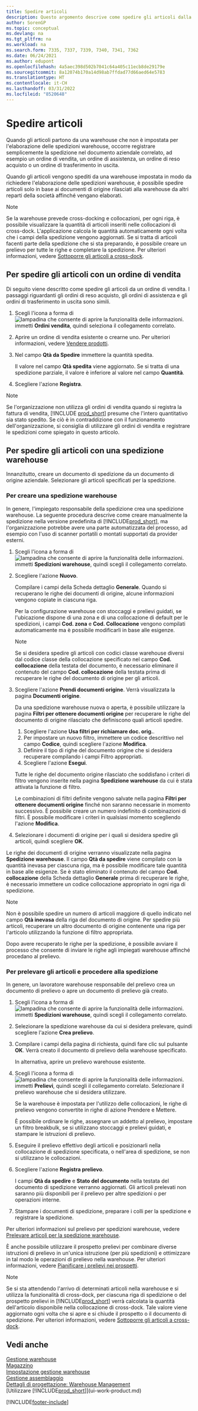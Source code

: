 ```yaml
---
title: Spedire articoli
description: Questo argomento descrive come spedire gli articoli dalla warehouse in base alla configurazione warehouse per l'elaborazione della spedizione.
author: SorenGP
ms.topic: conceptual
ms.devlang: na
ms.tgt_pltfrm: na
ms.workload: na
ms.search.form: 7335, 7337, 7339, 7340, 7341, 7362
ms.date: 06/24/2021
ms.author: edupont
ms.openlocfilehash: 4a5aec398d502b7041c64a405c11ecb8de29179e
ms.sourcegitcommit: 8a12074b170a14d98ab7ffdad77d66aed64e5783
ms.translationtype: HT
ms.contentlocale: it-CH
ms.lasthandoff: 03/31/2022
ms.locfileid: "8520648"
---
```

# <a name="ship-items"></a>Spedire articoli

Quando gli articoli partono da una warehouse che non è impostata per l'elaborazione delle spedizioni warehouse, occorre registrare semplicemente la spedizione nel documento aziendale correlato, ad esempio un ordine di vendita, un ordine di assistenza, un ordine di reso acquisto o un ordine di trasferimento in uscita.

Quando gli articoli vengono spediti da una warehouse impostata in modo da richiedere l'elaborazione delle spedizioni warehouse, è possibile spedire articoli solo in base ai documenti di origine rilasciati alla warehouse da altri reparti della società affinché vengano elaborati.

> [!NOTE]
> Se la warehouse prevede cross-docking e collocazioni, per ogni riga, è possibile visualizzare la quantità di articoli inseriti nelle collocazioni di cross-dock. L'applicazione calcola le quantità automaticamente ogni volta che i campi della spedizione vengono aggiornati. Se si tratta di articoli facenti parte della spedizione che si sta preparando, è possibile creare un prelievo per tutte le righe e completare la spedizione. Per ulteriori informazioni, vedere [Sottoporre gli articoli a cross-dock](warehouse-how-to-cross-dock-items.md).

## <a name="to-ship-items-with-a-sales-order"></a>Per spedire gli articoli con un ordine di vendita

Di seguito viene descritto come spedire gli articoli da un ordine di vendita. I passaggi riguardanti gli ordini di reso acquisto, gli ordini di assistenza e gli ordini di trasferimento in uscita sono simili.  

1. Scegli l'icona a forma di ![lampadina che consente di aprire la funzionalità delle informazioni.](media/ui-search/search_small.png "Dimmi cosa vuoi fare") immetti **Ordini vendita**, quindi seleziona il collegamento correlato.
2. Aprire un ordine di vendita esistente o crearne uno. Per ulteriori informazioni, vedere [Vendere prodotti](sales-how-sell-products.md).
3. Nel campo **Qtà da Spedire** immettere la quantità spedita.

    Il valore nel campo **Qtà spedita** viene aggiornato. Se si tratta di una spedizione parziale, il valore è inferiore al valore nel campo **Quantità**.
4. Scegliere l'azione **Registra**.

> [!NOTE]
> Se l'organizzazione non utilizza gli ordini di vendita quando si registra la fattura di vendita, [!INCLUDE [prod_short](includes/prod_short.md)] presume che l'intero quantitativo sia stato spedito. Se ciò è in contraddizione con il funzionamento dell'organizzazione, si consiglia di utilizzare gli ordini di vendita e registrare le spedizioni come spiegato in questo articolo.

## <a name="to-ship-items-with-a-warehouse-shipment"></a>Per spedire gli articoli con una spedizione warehouse

Innanzitutto, creare un documento di spedizione da un documento di origine aziendale. Selezionare gli articoli specificati per la spedizione.

### <a name="to-create-a-warehouse-shipment"></a>Per creare una spedizione warehouse

In genere, l'impiegato responsabile della spedizione crea una spedizione warehouse. La seguente procedura descrive come creare manualmente la spedizione nella versione predefinita di [!INCLUDE[prod_short](includes/prod_short.md)], ma l'organizzazione potrebbe avere una parte automatizzata del processo, ad esempio con l'uso di scanner portatili o montati supportati da provider esterni.  

1. Scegli l'icona a forma di ![lampadina che consente di aprire la funzionalità delle informazioni.](media/ui-search/search_small.png "Dimmi cosa vuoi fare") immetti **Spedizioni warehouse**, quindi scegli il collegamento correlato.  
2. Scegliere l'azione **Nuovo**.  

    Compilare i campi della Scheda dettaglio **Generale**. Quando si recuperano le righe dei documenti di origine, alcune informazioni vengono copiate in ciascuna riga.  

    Per la configurazione warehouse con stoccaggi e prelievi guidati, se l'ubicazione dispone di una zona e di una collocazione di default per le spedizioni, i campi **Cod. zona** e **Cod. Collocazione** vengono compilati automaticamente ma è possibile modificarli in base alle esigenze.  

    > [!NOTE]  
    > Se si desidera spedire gli articoli con codici classe warehouse diversi dal codice classe della collocazione specificato nel campo **Cod. collocazione** della testata del documento, è necessario eliminare il contenuto del campo **Cod. collocazione** della testata prima di recuperare le righe del documento di origine per gli articoli.  
3. Scegliere l'azione **Prendi documenti origine**. Verrà visualizzata la pagina **Documenti origine**.

    Da una spedizione warehouse nuova o aperta, è possibile utilizzare la pagina **Filtri per ottenere documenti origine** per recuperare le righe del documento di origine rilasciato che definiscono quali articoli spedire.

    1. Scegliere l'azione **Usa filtri per richiamare doc. orig.**.  
    2. Per impostare un nuovo filtro, immettere un codice descrittivo nel campo **Codice**, quindi scegliere l'azione **Modifica**.  
    3. Definire il tipo di righe del documento origine che si desidera recuperare compilando i campi Filtro appropriati.  
    4. Scegliere l'azione **Esegui**.  

    Tutte le righe del documento origine rilasciato che soddisfano i criteri di filtro vengono inserite nella pagina **Spedizione warehouse** da cui è stata attivata la funzione di filtro.  

    Le combinazioni di filtri definite vengono salvate nella pagina **Filtri per ottenere documenti origine** finché non saranno necessarie in momento successivo. È possibile creare un numero indefinito di combinazioni di filtri. È possibile modificare i criteri in qualsiasi momento scegliendo l'azione **Modifica**.

4. Selezionare i documenti di origine per i quali si desidera spedire gli articoli, quindi scegliere **OK**.  

Le righe dei documenti di origine verranno visualizzate nella pagina **Spedizione warehouse**. Il campo **Qtà da spedire** viene compilato con la quantità inevasa per ciascuna riga, ma è possibile modificare tale quantità in base alle esigenze. Se è stato eliminato il contenuto del campo **Cod. collocazione** della Scheda dettaglio **Generale** prima di recuperare le righe, è necessario immettere un codice collocazione appropriato in ogni riga di spedizione.  

> [!NOTE]  
> Non è possibile spedire un numero di articoli maggiore di quello indicato nel campo **Qtà inevasa** della riga del documento di origine. Per spedire più articoli, recuperare un altro documento di origine contenente una riga per l'articolo utilizzando la funzione di filtro appropriata.  

Dopo avere recuperato le righe per la spedizione, è possibile avviare il processo che consente di inviare le righe agli impiegati warehouse affinché procedano al prelievo.

### <a name="to-pick-and-ship"></a>Per prelevare gli articoli e procedere alla spedizione

In genere, un lavoratore warehouse responsabile del prelievo crea un documento di prelievo o apre un documento di prelievo già creato.  

1. Scegli l'icona a forma di ![lampadina che consente di aprire la funzionalità delle informazioni.](media/ui-search/search_small.png "Dimmi cosa vuoi fare") immetti **Spedizioni warehouse**, quindi scegli il collegamento correlato.
2. Selezionare la spedizione warehouse da cui si desidera prelevare, quindi scegliere l'azione **Crea prelievo**.
3. Compilare i campi della pagina di richiesta, quindi fare clic sul pulsante **OK**. Verrà creato il documento di prelievo della warehouse specificato.

    In alternativa, aprire un prelievo warehouse esistente.
4. Scegli l'icona a forma di ![lampadina che consente di aprire la funzionalità delle informazioni.](media/ui-search/search_small.png "Informazioni sull'operazione che si desidera eseguire") immetti **Prelievi**, quindi scegli il collegamento correlato. Selezionare il prelievo warehouse che si desidera utilizzare.

    Se la warehouse è impostata per l'utilizzo delle collocazioni, le righe di prelievo vengono convertite in righe di azione Prendere e Mettere.

    È possibile ordinare le righe, assegnare un addetto al prelievo, impostare un filtro breakbulk, se si utilizzano stoccaggi e prelievi guidati, e stampare le istruzioni di prelievo.

5. Eseguire il prelievo effettivo degli articoli e posizionarli nella collocazione di spedizione specificata, o nell'area di spedizione, se non si utilizzano le collocazioni.
6. Scegliere l'azione **Registra prelievo**.

    I campi **Qtà da spedire** e **Stato del documento** nella testata del documento di spedizione verranno aggiornati. Gli articoli prelevati non saranno più disponibili per il prelievo per altre spedizioni o per operazioni interne.
7. Stampare i documenti di spedizione, preparare i colli per la spedizione e registrare la spedizione.

Per ulteriori informazioni sul prelievo per spedizioni warehouse, vedere [Prelevare articoli per la spedizione warehouse](warehouse-how-to-pick-items-for-warehouse-shipment.md).

È anche possibile utilizzare il prospetto prelievi per combinare diverse istruzioni di prelievo in un'unica istruzione (per più spedizioni) e ottimizzare in tal modo le operazioni di prelievo nella warehouse. Per ulteriori informazioni, vedere [Pianificare i prelievi nei prospetti](warehouse-how-to-plan-picks-in-worksheets.md).

> [!NOTE]
> Se si sta attendendo l'arrivo di determinati articoli nella warehouse e si utilizza la funzionalità di cross-dock, per ciascuna riga di spedizione o del prospetto prelievi in [!INCLUDE[prod_short](includes/prod_short.md)] verrà calcolata la quantità dell'articolo disponibile nella collocazione di cross-dock. Tale valore viene aggiornato ogni volta che si apre e si chiude il prospetto o il documento di spedizione. Per ulteriori informazioni, vedere [Sottoporre gli articoli a cross-dock](warehouse-how-to-cross-dock-items.md).

## <a name="see-also"></a>Vedi anche

[Gestione warehouse](warehouse-manage-warehouse.md)  
[Magazzino](inventory-manage-inventory.md)  
[Impostazione gestione warehouse](warehouse-setup-warehouse.md)  
[Gestione assemblaggio](assembly-assemble-items.md)  
[Dettagli di progettazione: Warehouse Management](design-details-warehouse-management.md)  
[Utilizzare [!INCLUDE[prod_short](includes/prod_short.md)]](ui-work-product.md)  


[!INCLUDE[footer-include](includes/footer-banner.md)]